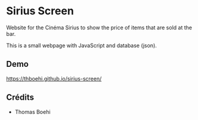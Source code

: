 # Sirius Screen
Website for the Cinéma Sirius to show the price of items that are sold at the bar.

This is a small webpage with JavaScript and database (json).
## Demo

https://thboehi.github.io/sirius-screen/
## Crédits
- Thomas Boehi